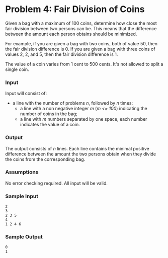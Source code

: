 # Problem 4: Fair Division of Coins

Given a bag with a maximum of 100 coins, determine how close the most fair division between two persons can be. This means that the difference between the amount each person obtains should be minimized. 

For example, if you are given a bag with two coins, both of value 50, then the fair division difference is 0. If you are given a bag with three coins of values 2, 2, and 5, then the fair division difference is 1. 

The value of a coin varies from 1 cent to 500 cents. It's not allowed to split a single coin.

### Input 
Input will consist of:

* a line with the number of problems *n*, followed by *n* times:
 	* a line with a non negative integer *m* (*m <= 100*) indicating the number of coins in the bag;
 	* a line with *m* numbers separated by one space, each number indicates the value of a coin.

### Output
The output consists of *n* lines. Each line contains the minimal positive difference between the amount the two persons obtain when they divide the coins from the corresponding bag.

### Assumptions
No error checking required. All input will be valid.

### Sample Input
```
2
3
2 3 5
4
1 2 4 6
```
### Sample Output

```
0
1
```